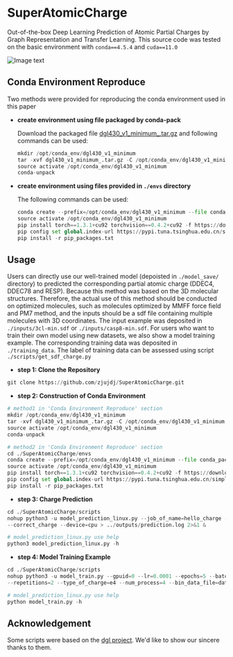 # SuperAtomicCharge
Out-of-the-box Deep Learning Prediction of Atomic Partial Charges by Graph Representation and Transfer Learning.
This source code was tested on the basic environment with `conda==4.5.4` and `cuda==11.0`

![Image text](https://github.com/zjujdj/SuperAtomicCharge/blob/main/fig/sac.png)
## Conda Environment Reproduce
Two methods were provided for reproducing the conda environment used in this paper
- **create environment using file packaged by conda-pack**
    
    Download the packaged file [dgl430_v1_minimum_.tar.gz](https://drive.google.com/file/d/10U4g53LDQSpbGllSi7FomYuFLexFkKn2/view?usp=sharing) 
    and following commands can be used:
    ```python
    mkdir /opt/conda_env/dgl430_v1_minimum
    tar -xvf dgl430_v1_minimum_.tar.gz -C /opt/conda_env/dgl430_v1_minimum
    source activate /opt/conda_env/dgl430_v1_minimum
    conda-unpack
    ```
  
- **create environment using files provided in `./envs` directory**
    
    The following commands can be used:
    ```python
    conda create --prefix=/opt/conda_env/dgl430_v1_minimum --file conda_packages.txt
    source activate /opt/conda_env/dgl430_v1_minimum
    pip install torch==1.3.1+cu92 torchvision==0.4.2+cu92 -f https://download.pytorch.org/whl/torch_stable.html
    pip config set global.index-url https://pypi.tuna.tsinghua.edu.cn/simple
    pip install -r pip_packages.txt

    ```
  
## Usage
Users can directly use our well-trained model (depoisted in `./model_save/` directory) to predicted the corresponding 
partial atomic charge (DDEC4, DDEC78 and RESP). Because this method was based on the 3D molecular structures. Therefore, 
the actual use of this method should be conducted  on optimized molecules, such as molecules optimized by MMFF force 
field and PM7 method, and the inputs should  be a sdf file containing multiple molecules with 3D coordinates. The input 
example was deposited in `./inputs/3cl-min.sdf` or `./inputs/casp8-min.sdf`. For users who want to train their own model 
using new datasets, we also show a model training example. The corresponding training data was deposited in 
`./training_data`. The label of training data can be assessed using script `./scripts/get_sdf_charge.py`
- **step 1: Clone the Repository**
```python
git clone https://github.com/zjujdj/SuperAtomicCharge.git
```

- **step 2: Construction of Conda Environment**
```python
# method1 in 'Conda Environment Reproduce' section
mkdir /opt/conda_env/dgl430_v1_minimum
tar -xvf dgl430_v1_minimum_.tar.gz -C /opt/conda_env/dgl430_v1_minimum
source activate /opt/conda_env/dgl430_v1_minimum
conda-unpack

# method2 in 'Conda Environment Reproduce' section
cd ./SuperAtomicCharge/envs
conda create --prefix=/opt/conda_env/dgl430_v1_minimum --file conda_packages.txt
source activate /opt/conda_env/dgl430_v1_minimum
pip install torch==1.3.1+cu92 torchvision==0.4.2+cu92 -f https://download.pytorch.org/whl/torch_stable.html
pip config set global.index-url https://pypi.tuna.tsinghua.edu.cn/simple
pip install -r pip_packages.txt
```

- **step 3: Charge Prediction**
```python
cd ./SuperAtomicCharge/scripts
nohup python3 -u model_prediction_linux.py --job_of_name=hello_charge --type_of_charge=e4 --input_file=3cl-min.sdf 
--correct_charge --device=cpu > ../outputs/prediction.log 2>&1 &

# model_prediction_linux.py use help
python3 model_prediction_linux.py -h
```

- **step 4: Model Training Example**
```python
cd ./SuperAtomicCharge/scripts
nohup python3 -u model_train.py --gpuid=0 --lr=0.0001 --epochs=5 --batch_size=20 --tolerance=0 --patience=3 --l2=0.000001 
--repetitions=2 --type_of_charge=e4 --num_process=4 --bin_data_file=data_e4.bin > ../outputs/training.log 2>&1 &

# model_prediction_linux.py use help
python model_train.py -h
```

## Acknowledgement
Some scripts were based on the [dgl project](https://github.com/awslabs/dgl-lifesci/blob/master/python/dgllife/model/gnn/attentivefp.py). 
We'd like to show our sincere thanks to them.